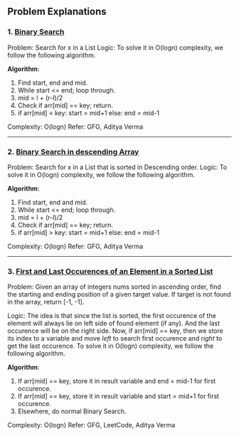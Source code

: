 ## Problem Explanations

### 1. [Binary Search](https://practice.geeksforgeeks.org/problems/binary-search-1587115620/1/?track=dsa-workshop-1-search-sort&batchId=308)
Problem: Search for x in a List 
Logic: To solve it in O(logn) complexity, we follow the following algorithm.

**Algorithm**:
1. Find start, end and mid.
2. While start <= end; loop through.
3. mid = l + (r-l)/2
4. Check if arr[mid] == key; return.
5. if arr[mid] < key: start = mid+1 else: end = mid-1

Complexity: O(logn)
Refer: GFG, Aditya Verma

---

### 2. [Binary Search in descending Array](https://www.youtube.com/watch?v=YbkELwnGRdo&list=PL_z_8CaSLPWeYfhtuKHj-9MpYb6XQJ_f2&index=3)
Problem: Search for x in a List that is sorted in Descending order. 
Logic: To solve it in O(logn) complexity, we follow the following algorithm.

**Algorithm**:
1. Find start, end and mid.
2. While start <= end; loop through.
3. mid = l + (r-l)/2
4. Check if arr[mid] == key; return.
5. if arr[mid] > key: start = mid+1 else: end = mid-1

Complexity: O(logn)
Refer: GFG, Aditya Verma

---

### 3. [First and Last Occurences of an Element in a Sorted List](https://leetcode.com/problems/find-first-and-last-position-of-element-in-sorted-array/)
Problem: Given an array of integers nums sorted in ascending order, find the starting and ending position of a given target value.
If target is not found in the array, return [-1, -1]. 

Logic: The idea is that since the list is sorted, the first occurence of the element will always lie on left side of found element (if any). And the last occurence will be on the right side. Now, if arr[mid] == key, then we store its index to a variable and move *left* to search first occurence and *right* to get the last occurence. To solve it in O(logn) complexity, we follow the following algorithm.

**Algorithm**:
1. If arr[mid] == key, store it in result variable and end = mid-1 for first occurence.
2. If arr[mid] == key, store it in result variable and start = mid+1 for first occurence.
3. Elsewhere, do normal Binary Search.

Complexity: O(logn)
Refer: GFG, LeetCode, Aditya Verma








